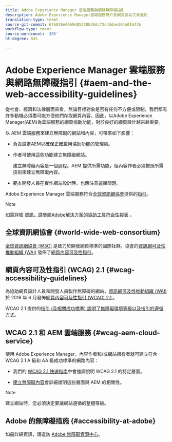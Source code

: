 ```yaml
---
title: Adobe Experience Manager 雲端服務與網路無障礙指引
description: Adobe Experience Manager雲端服務簡介及網頁協助工具准則
translation-type: tm+mt
source-git-commit: 6f6038e6669d85230b38dc73cdddae164a01643b
workflow-type: tm+mt
source-wordcount: '385'
ht-degree: 83%

---
```



# Adobe Experience Manager 雲端服務與網路無障礙指引 {#aem-and-the-web-accessibility-guidelines}

從社會、經濟和法律層面來看，無論目標對象是否有任何不方便或限制，我們都有許多動機必須盡可能方便他們存取網頁內容。因此，以Adobe Experience Manager(AEM)為雲端服務的網頁協助功能，對於良好的網頁設計越來越重要。

以 AEM 雲端服務來建立無障礙的網站和內容，可帶來如下影響：

* 負責設定AEM以確保正確啟用協助功能的管理員。

* 作者可使用這些功能建立無障礙網站。

   建立無障礙內容是一個過程。AEM 提供所需功能，但內容作者必須按照所需技術來建立無障礙內容。

* 範本開發人員在實作網站設計時，也應注意這類問題。

Adobe Experience Manager 雲端服務符合[全球資訊網協會](#world-wide-web-consortium)提供的[指引](#wcag-accessibility-guidelines)。

>[!NOTE]
>
> 如需詳細 [資訊，請參閱Adobe解決方案的協助工具符合性報表](https://www.adobe.com/accessibility/compliance.html) 。

## 全球資訊網協會 {#world-wide-web-consortium}

[全球資訊網協會 (W3C)](https://www.w3.org/) 是致力於開發網頁標準的國際社群。協會的[資訊網可及性推動組織 (WAI)](https://www.w3.org/WAI/) 發佈了[網頁內容可及性指引](#wcag-accessibility-guidelines)。

## 網頁內容可及性指引 (WCAG) 2.1 {#wcag-accessibility-guidelines}

為協助網頁設計人員和開發人員製作無障礙的網站，[資訊網可及性推動組織 (WAI)](https://www.w3.org/WAI/) 於 2018 年 6 月發佈[網頁內容可及性指引 (WCAG) 2.1 ](https://www.w3.org/TR/WCAG/)。

WCAG 2.1 提供的[指引 (及相關成功標準) 說明了無障礙環境等級以及指引的遵循方式](https://www.w3.org/TR/WCAG/#conformance)。

## WCAG 2.1 和 AEM 雲端服務 {#wcag-aem-cloud-service}

使用 Adobe Experience Manager，內容作者和/或網站擁有者就可建立符合 WCAG 2.1 A 級和 AA 級成功標準的網路內容：

* 我們的 [WCAG 2.1 快速指南](/help/onboarding/accessibility/quick-guide-wcag.md)中會強調說明 WCAG 2.1 的特定層面。

* [建立無障礙內容](/help/sites-cloud/authoring/fundamentals/accessible-content.md)會詳細說明這些層面與 AEM 的相關性。

>[!NOTE]
> 
>建立網站時，您必須決定要讓網站遵循的整體等級。

<!--
* [Configuring the Rich Text Editor for Producing Accessible Sites](/help/sites-administering/rte-accessible-content.md)
  Guidelines on how administrators can configure AEM for producing accessible content.
-->

<!--
* [Creating Accessible Adaptive Forms](/help/forms/using/creating-accessible-adaptive-forms.md)
  Adobe Experience Manager (AEM) includes a number of features and capabilities that enhance the usability of adaptive forms for users with different abilities. The solution also assists form authors in creating accessible adaptive forms.
-->

## Adobe 的無障礙措施 {#accessibility-at-adobe}

如需詳細資訊，請造訪 [Adobe 無障礙資源中心](https://www.adobe.com/accessibility/)。


